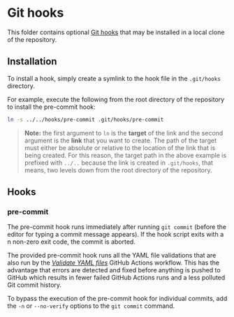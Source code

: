 # Git hooks

This folder contains optional [Git hooks](https://git-scm.com/book/en/v2/Customizing-Git-Git-Hooks) that may be installed in a local clone of the repository.

## Installation

To install a hook, simply create a symlink to the hook file in the `.git/hooks` directory.

For example, execute the following from the root directory of the repository to install the pre-commit hook:

```bash
ln -s ../../hooks/pre-commit .git/hooks/pre-commit
```

> **Note:** the first argument to `ln` is the **target** of the link and the second argument is the **link** that you want to create. The path of the target must either be absolute or relative to the location of the link that is being created. For this reason, the target path in the above example is prefixed with `../..` because the link is created in `.git/hooks`, that means, two levels down from the root directory of the repository.

## Hooks

### pre-commit

The pre-commit hook runs immediately after running `git commit` (before the editor for typing a commit message appears). If the hook script exits with a n non-zero exit code, the commit is aborted.

The provided pre-commit hook runs all the YAML file validations that are also run by the [_Validate YAML files_](../.github/workflows/validate-yaml-files.yml) GitHub Actions workflow. This has the advantage that errors are detected and fixed before anything is pushed to GitHub which results in fewer failed GitHub Actions runs and a less polluted Git commit history.

To bypass the execution of the pre-commit hook for individual commits, add the `-n` or `--no-verify` options to the `git commit` command.
